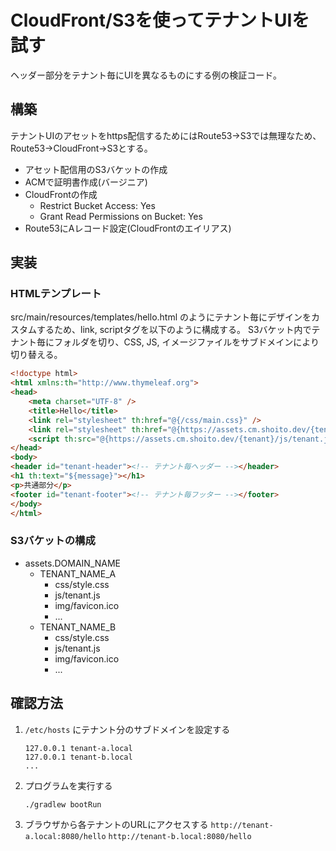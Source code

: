 # CloudFront/S3を使ってテナントUIを試す

ヘッダー部分をテナント毎にUIを異なるものにする例の検証コード。

## 構築
テナントUIのアセットをhttps配信するためにはRoute53->S3では無理なため、Route53->CloudFront->S3とする。

- アセット配信用のS3バケットの作成
- ACMで証明書作成(バージニア)
- CloudFrontの作成
  - Restrict Bucket Access: Yes
  - Grant Read Permissions on Bucket: Yes
- Route53にAレコード設定(CloudFrontのエイリアス)

## 実装
### HTMLテンプレート
src/main/resources/templates/hello.html のようにテナント毎にデザインをカスタムするため、link, scriptタグを以下のように構成する。
S3バケット内でテナント毎にフォルダを切り、CSS, JS, イメージファイルをサブドメインにより切り替える。

```html
<!doctype html>
<html xmlns:th="http://www.thymeleaf.org">
<head>
    <meta charset="UTF-8" />
    <title>Hello</title>
    <link rel="stylesheet" th:href="@{/css/main.css}" />
    <link rel="stylesheet" th:href="@{https://assets.cm.shoito.dev/{tenant}/css/style.css(tenant=${tenant})}" />
    <script th:src="@{https://assets.cm.shoito.dev/{tenant}/js/tenant.js(tenant=${tenant})}"></script>
</head>
<body>
<header id="tenant-header"><!-- テナント毎ヘッダー --></header>
<h1 th:text="${message}"></h1>
<p>共通部分</p>
<footer id="tenant-footer"><!-- テナント毎フッター --></footer>
</body>
</html>
```

### S3バケットの構成
- assets.DOMAIN_NAME
    - TENANT_NAME_A
        - css/style.css
        - js/tenant.js
        - img/favicon.ico
        - ...
    - TENANT_NAME_B
        - css/style.css
        - js/tenant.js
        - img/favicon.ico
        - ...

## 確認方法

1. `/etc/hosts` にテナント分のサブドメインを設定する
    ```shell
    127.0.0.1 tenant-a.local
    127.0.0.1 tenant-b.local
    ...
    ```   

1. プログラムを実行する
    ```shell
    ./gradlew bootRun
    ```

1. ブラウザから各テナントのURLにアクセスする
    `http://tenant-a.local:8080/hello`
    `http://tenant-b.local:8080/hello`

